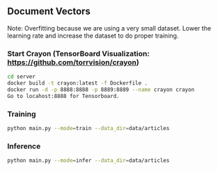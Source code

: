 ## Document Vectors

Note: Overfitting because we are using a very small dataset. Lower the learning rate
and increase the dataset to do proper training.

### Start Crayon (TensorBoard Visualization: https://github.com/torrvision/crayon)
```bash
cd server
docker build -t crayon:latest -f Dockerfile .
docker run -d -p 8888:8888 -p 8889:8889 --name crayon crayon
Go to locahost:8888 for Tensorboard.
```

### Training
```bash
python main.py --mode=train --data_dir=data/articles
```

### Inference
```bash
python main.py --mode=infer --data_dir=data/articles
```